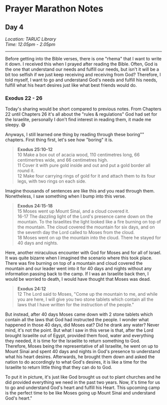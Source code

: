 # Prayer Marathon Notes

## Day 4

_Location: TARUC Library_<br>
_Time: 12.05pm - 2.05pm_

---

Before getting into the Bible verses, there is one "rhema" that I want to write it down. I received this when I prayed after reading the Bible. Often, God is the one that understand our needs and fulfill our needs, but isn't it will be a bit too selfish if we just keep receiving and receiving from God? Therefore, I told myself, I want to go and understand God's needs and fulfill his needs, fulfill what his heart desires just like what best friends would do.

### Exodus 22 - 26

Today's sharing would be short compared to previous notes. From Chapters 22 until Chapters 26 it's all about the "rules & regulations" God had set for the Israelite, personally I don't find interest in reading them, it made me sleepy. :sweat_smile:

Anyways, I still learned one thing by reading through these boring"" chapters. First thing first, let's see how "boring" it is.

> **Exodus 25:10-12**<br>
> 10 Make a box out of acacia wood, 110 centimetres long, 66 centimertres wide, and 66 centimetres high.<br>
> 11 Cover it with pure gold inside and out and put a gold border all round it.<br>
> 12 Make four carrying rings of gold for it and attach them to its four legs, with two rings on each side.

Imagine thousands of sentences are like this and you read through them. Nonetheless, I saw something when I bump into this verse.

> **Exodus 24:15-18**<br>
> 15 Moses went up Mount Sinai, and a cloud covered it.<br>
> 16-17 The dazzling light of the Lord's presence came down on the mountain. To the Israelites the light looked like a fire burning on top of the mountain. The cloud covered the mountain for six days, and on the seventh day the Lord called to Moses from the cloud.<br>
> 18 Moses went on up the mountain into the cloud. There he stayed for 40 days and nights.

Here, another miraculous encounter with God for Moses and for all of Israel. It was quite bizarre when I imagined the scenario where this took place. There was fire burning on top of a mountain and cloud covered the mountain and our leader went into it for 40 days and nights without any information passing back to the camp. If I was an Israelite back then, I would be worried to death, I would have thought that Moses was dead.

> **Exodus 24:12**<br>
> 12 The Lord said to Moses, "Come up the mountain to me, and while you are here, I will give you two stone tablets which contain all the laws that I have written for the instruction of the people."

But instead, after 40 days Moses came down with 2 stone tablets which contain all the laws that God had instructed the people. I wonder what happened in those 40 days, did Moses eat? Did he drank any water? Never mind, it's not the point. But what I saw in this verse is that, after the Lord brought Israelite out of Egypt, provided them food, water and everything they needed, it is time for the Israelite to return something to God. Therefore, Moses being the representative of all Israelite, he went on up to Mount Sinai and spent 40 days and nights in God's presence to understand what his heart desires. Afterwards, he brought them down and asked the nation to do accordingly to what God's desires, it is like a time for the Israelite to return little thing that they can do to God.

To put it in picture, it's just like God brought us out to plant churches and he did provided everything we need in the past two years. Now, it's time for us to go and understand God's heart and fulfill his Heart. This upcoming camp is the perfect time to be like Moses going up Mount Sinai and understand God's heart."
